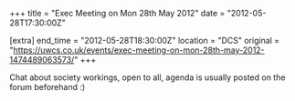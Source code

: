 +++
title = "Exec Meeting on Mon 28th May 2012"
date = "2012-05-28T17:30:00Z"

[extra]
end_time = "2012-05-28T18:30:00Z"
location = "DCS"
original = "https://uwcs.co.uk/events/exec-meeting-on-mon-28th-may-2012-1474489063573/"
+++

Chat about society workings, open to all, agenda is usually posted on the forum beforehand :)

